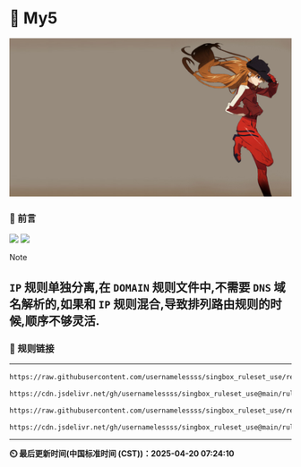 
# 🧸 My5
![](https://raw.githubusercontent.com/usernamelessss/picture-bed/main/images/202504042256831.jpg)
### 📣 前言
![](https://shields.io/badge/-移除重复规则-ff69b4) ![](https://shields.io/badge/-IP&nbsp;规则单独存放不与&nbsp;DOMAIN&nbsp;等混合-green)
> [!NOTE]
**`IP` 规则单独分离,在 `DOMAIN` 规则文件中,不需要 `DNS` 域名解析的,如果和 `IP` 规则混合,导致排列路由规则的时候,顺序不够灵活.**
---

###  🔗 规则链接
---

```url
https://raw.githubusercontent.com/usernamelessss/singbox_ruleset_use/refs/heads/main/rule/My5/My5_No_IP.json
```

```url
https://cdn.jsdelivr.net/gh/usernamelessss/singbox_ruleset_use@main/rule/My5/My5_No_IP.json
```

```url
https://raw.githubusercontent.com/usernamelessss/singbox_ruleset_use/refs/heads/main/rule/My5/My5_No_IP.srs
```

```url
https://cdn.jsdelivr.net/gh/usernamelessss/singbox_ruleset_use@main/rule/My5/My5_No_IP.srs
```

---
**⏲️ 最后更新时间(中国标准时间 (CST))：2025-04-20 07:24:10**